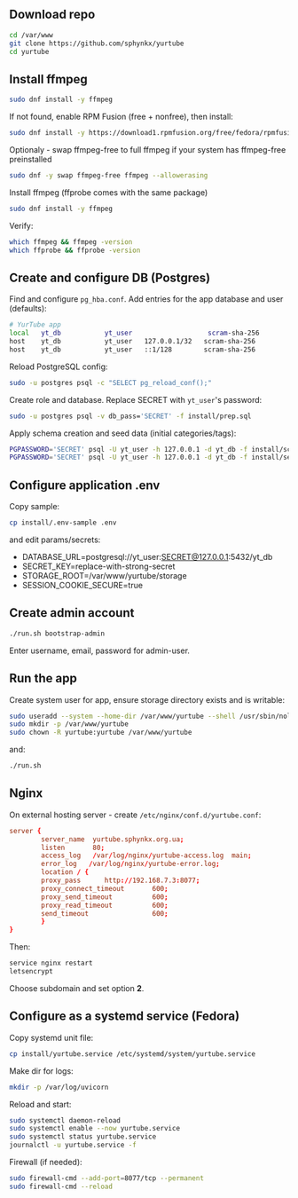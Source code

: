 

## Download repo
```bash
cd /var/www
git clone https://github.com/sphynkx/yurtube
cd yurtube
```


## Install ffmpeg
```bash
sudo dnf install -y ffmpeg
```

If not found, enable RPM Fusion (free + nonfree), then install:
```bash
sudo dnf install -y https://download1.rpmfusion.org/free/fedora/rpmfusion-free-release-$(rpm  -E %fedora).noarch.rpm https://download1.rpmfusion.org/nonfree/fedora/rpmfusion-nonfree-release-$(rpm -E %fedora).noarch.rpm
```

Optionaly - swap ffmpeg-free to full ffmpeg if your system has ffmpeg-free preinstalled
```bash
sudo dnf -y swap ffmpeg-free ffmpeg --allowerasing
```

Install ffmpeg (ffprobe comes with the same package)
```bash
sudo dnf install -y ffmpeg
```

Verify:
```bash
which ffmpeg && ffmpeg -version
which ffprobe && ffprobe -version
```


## Create and configure DB (Postgres)

Find and configure `pg_hba.conf`. Add entries for the app database and user (defaults):

```bash
# YurTube app
local   yt_db           yt_user                   scram-sha-256
host    yt_db           yt_user   127.0.0.1/32   scram-sha-256
host    yt_db           yt_user   ::1/128        scram-sha-256
```

Reload PostgreSQL config:
```bash
sudo -u postgres psql -c "SELECT pg_reload_conf();"
```

Create role and database. Replace SECRET with `yt_user`'s password:
```bash
sudo -u postgres psql -v db_pass='SECRET' -f install/prep.sql
```

Apply schema creation and seed data (initial categories/tags):
```bash
PGPASSWORD='SECRET' psql -U yt_user -h 127.0.0.1 -d yt_db -f install/schema.sql
PGPASSWORD='SECRET' psql -U yt_user -h 127.0.0.1 -d yt_db -f install/seed.sql
```



## Configure application .env
Copy sample:
```bash
cp install/.env-sample .env
```
 and edit params/secrets:
* DATABASE_URL=postgresql://yt_user:SECRET@127.0.0.1:5432/yt_db
* SECRET_KEY=replace-with-strong-secret
* STORAGE_ROOT=/var/www/yurtube/storage
* SESSION_COOKIE_SECURE=true


## Create admin account
```bash
./run.sh bootstrap-admin
```
Enter username, email, password for admin-user.


## Run the app
Create system user for app, ensure storage directory exists and is writable:
```bash
sudo useradd --system --home-dir /var/www/yurtube --shell /usr/sbin/nologin yurtube || true
sudo mkdir -p /var/www/yurtube
sudo chown -R yurtube:yurtube /var/www/yurtube
```
and:
```bash
./run.sh
```

## Nginx
On external hosting server - create `/etc/nginx/conf.d/yurtube.conf`:
```conf
server {
        server_name  yurtube.sphynkx.org.ua;
        listen       80;
        access_log   /var/log/nginx/yurtube-access.log  main;
        error_log   /var/log/nginx/yurtube-error.log;
        location / {
        proxy_pass      http://192.168.7.3:8077;
        proxy_connect_timeout       600;
        proxy_send_timeout          600;
        proxy_read_timeout          600;
        send_timeout                600;
        }
}
```
Then:
```bash
service nginx restart
letsencrypt
```
Choose subdomain and set option __2__. 


## Configure as a systemd service (Fedora)
Copy systemd unit file:
```bash
cp install/yurtube.service /etc/systemd/system/yurtube.service
```

Make dir for logs:
```bash
mkdir -p /var/log/uvicorn
```

Reload and start:
```bash
sudo systemctl daemon-reload
sudo systemctl enable --now yurtube.service
sudo systemctl status yurtube.service
journalctl -u yurtube.service -f
```

Firewall (if needed):
```bash
sudo firewall-cmd --add-port=8077/tcp --permanent
sudo firewall-cmd --reload
```



